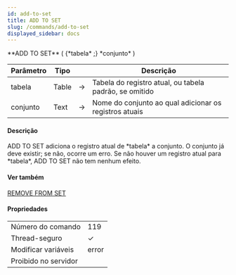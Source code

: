 ```yaml
---
id: add-to-set
title: ADD TO SET
slug: /commands/add-to-set
displayed_sidebar: docs
---
```


<!--REF #_command_.ADD TO SET.Syntax-->**ADD TO SET** ( {*tabela* ;} *conjunto* )<!-- END REF-->
<!--REF #_command_.ADD TO SET.Params-->
| Parâmetro | Tipo |  | Descrição |
| --- | --- | --- | --- |
| tabela | Table | &#8594;  | Tabela do registro atual, ou tabela padrão, se omitido |
| conjunto | Text | &#8594;  | Nome do conjunto ao qual adicionar os registros atuais |

<!-- END REF-->

#### Descrição 

<!--REF #_command_.ADD TO SET.Summary-->ADD TO SET adiciona o registro atual de *tabela* a conjunto.<!-- END REF--> O conjunto já deve existir; se não, ocorre um erro. Se não houver um registro atual para *tabela*, ADD TO SET não tem nenhum efeito.  

#### Ver também 

[REMOVE FROM SET](remove-from-set.md)  

#### Propriedades
|  |  |
| --- | --- |
| Número do comando | 119 |
| Thread-seguro | &check; |
| Modificar variáveis | error |
| Proibido no servidor ||


